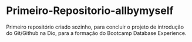 # Primeiro-Repositorio-allbymyself
Primeiro repositório criado sozinho, para concluir o projeto de introdução do Git/Github na Dio, para a formação do Bootcamp Database Experience.
